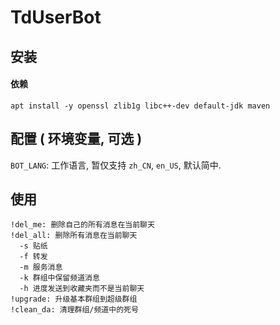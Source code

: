 # TdUserBot

## 安装

#### 依赖

```shell script
apt install -y openssl zlib1g libc++-dev default-jdk maven
```

## 配置 ( 环境变量, 可选 )

`BOT_LANG`: 工作语言, 暂仅支持 `zh_CN`, `en_US`, 默认简中.   

## 使用

```
!del_me: 删除自己的所有消息在当前聊天
!del_all: 删除所有消息在当前聊天
  -s 贴纸
  -f 转发
  -m 服务消息
  -k 群组中保留频道消息
  -h 进度发送到收藏夹而不是当前聊天
!upgrade: 升级基本群组到超级群组
!clean_da: 清理群组/频道中的死号
```
